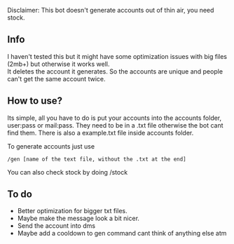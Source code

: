 Disclaimer: This bot doesn't generate accounts out of thin air, you need stock.
## Info
I haven't tested this but it might have some optimization issues with big files (2mb+) but otherwise it works well.     
It deletes the account it generates. So the accounts are unique and people can't get the same account twice.

## How to use?
Its simple, all you have to do is put your accounts into the accounts folder, user:pass or mail:pass. They need to be in a .txt file otherwise the bot cant find them. There is also a example.txt file inside accounts folder.

To generate accounts just use 

    /gen [name of the text file, without the .txt at the end]

You can also check stock by doing /stock

## To do
* Better optimization for bigger txt files.   
* Maybe make the message look a bit nicer.    
* Send the account into dms
* Maybe add a cooldown to gen command
cant think of anything else atm
